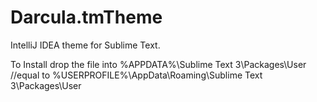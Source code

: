 Darcula.tmTheme
===============

IntelliJ IDEA theme for Sublime Text.

To Install drop the file into %APPDATA%\Sublime Text 3\Packages\User
//equal to %USERPROFILE%\AppData\Roaming\Sublime Text 3\Packages\User
